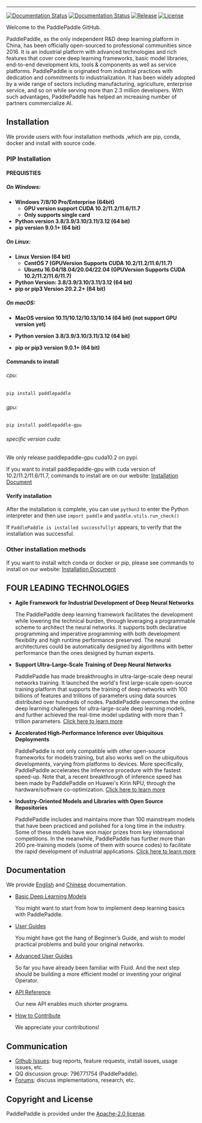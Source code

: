 
--------------------------------------------------------------------------------

[![Documentation Status](https://img.shields.io/badge/docs-latest-brightgreen.svg?style=flat)](http://www.paddlepaddle.org.cn/documentation/docs/en/1.8/beginners_guide/index_en.html)
[![Documentation Status](https://img.shields.io/badge/中文文档-最新-brightgreen.svg)](http://www.paddlepaddle.org.cn/documentation/docs/zh/1.8/beginners_guide/index_cn.html)
[![Release](https://img.shields.io/github/release/PaddlePaddle/Paddle.svg)](https://github.com/PaddlePaddle/Paddle/releases)
[![License](https://img.shields.io/badge/license-Apache%202-blue.svg)](LICENSE)

Welcome to the PaddlePaddle GitHub.

PaddlePaddle, as the only independent R&D deep learning platform in China, has been officially open-sourced to professional communities since 2016. It is an industrial platform with advanced technologies and rich features that cover core deep learning frameworks, basic model libraries, end-to-end development kits, tools & components as well as service platforms.
PaddlePaddle is originated from industrial practices with dedication and commitments to industrialization. It has been widely adopted by a wide range of sectors including manufacturing, agriculture, enterprise service, and so on while serving more than 2.3 million developers. With such advantages, PaddlePaddle has helped an increasing number of partners commercialize AI.



## Installation

We provide users with four installation methods ,which are pip, conda, docker and install with source code.

### PIP Installation

#### PREQUISTIES

##### On Windows:

- **Windows 7/8/10 Pro/Enterprise (64bit)**
  - **GPU version support CUDA 10.2/11.2/11.6/11.7**
  - **Only supports single card**
- **Python version 3.8/3.9/3.10/3.11/3.12 (64 bit)**
- **pip version 9.0.1+ (64 bit)**

##### On Linux:

- **Linux Version (64 bit)**
  - **CentOS 7 (GPUVersion Supports CUDA 10.2/11.2/11.6/11.7)**
  - **Ubuntu 16.04/18.04/20.04/22.04 (GPUVersion Supports CUDA 10.2/11.2/11.6/11.7)**
- **Python Version: 3.8/3.9/3.10/3.11/3.12 (64 bit)**
- **pip or pip3 Version 20.2.2+ (64 bit)**

##### On macOS:

- **MacOS version 10.11/10.12/10.13/10.14 (64 bit) (not support GPU version yet)**

- **Python version 3.8/3.9/3.10/3.11/3.12 (64 bit)**

- **pip or pip3 version 9.0.1+ (64 bit)**



#### Commands to install

###### cpu:

```bash
pip install paddlepaddle
```

###### gpu:

```bash
pip install paddlepaddle-gpu
```



###### specific version cuda:

We only release paddlepaddle-gpu cuda10.2 on pypi.

If you want to install paddlepaddle-gpu with cuda version of 10.2/11.2/11.6/11.7, commands to install are on our website: [Installation Document](https://www.paddlepaddle.org.cn/documentation/docs/en/install/pip/frompip_en.html)



#### Verify installation

After the installation is complete, you can use `python3` to enter the Python interpreter and then use `import paddle` and `paddle.utils.run_check()`

If `PaddlePaddle is installed successfully!` appears, to verify that the installation was successful.



### Other installation methods

If you want to install witch conda or docker or pip, please see commands to install on our website: [Installation Document](https://www.paddlepaddle.org.cn/documentation/docs/en/install/index_en.html)



## FOUR LEADING TECHNOLOGIES

- **Agile Framework for Industrial Development of Deep Neural Networks**

    The PaddlePaddle deep learning framework facilitates the development while lowering the technical burden, through leveraging a programmable scheme to architect the neural networks. It supports both declarative programming and imperative programming with both development flexibility and high runtime performance preserved.  The neural architectures could be automatically designed by algorithms with better performance than the ones designed by human experts.


-  **Support Ultra-Large-Scale Training of Deep Neural Networks**

    PaddlePaddle has made breakthroughs in ultra-large-scale deep neural networks training. It launched the world's first large-scale open-source training platform that supports the training of deep networks with 100 billions of features and trillions of parameters using data sources distributed over hundreds of nodes. PaddlePaddle overcomes the online deep learning challenges for ultra-large-scale deep learning models, and further achieved the real-time model updating with more than 1 trillion parameters.
     [Click here to learn more](https://github.com/PaddlePaddle/Fleet)


- **Accelerated High-Performance Inference over Ubiquitous Deployments**

    PaddlePaddle is not only compatible with other open-source frameworks for models training, but also works well on the ubiquitous developments, varying from platforms to devices. More specifically, PaddlePaddle accelerates the inference procedure with the fastest speed-up. Note that, a recent breakthrough of inference speed has been made by PaddlePaddle on Huawei's Kirin NPU, through the hardware/software co-optimization.
     [Click here to learn more](https://github.com/PaddlePaddle/Paddle-Lite)

- **Industry-Oriented Models and Libraries with Open Source Repositories**

     PaddlePaddle includes and maintains more than 100 mainstream models that have been practiced and polished for a long time in the industry. Some of these models have won major prizes from key international competitions. In the meanwhile, PaddlePaddle has further more than 200 pre-training models (some of them with source codes) to facilitate the rapid development of industrial applications.
     [Click here to learn more](https://github.com/PaddlePaddle/models)


## Documentation

We provide [English](https://www.paddlepaddle.org.cn/documentation/docs/en/guides/index_en.html) and
[Chinese](https://www.paddlepaddle.org.cn/documentation/docs/zh/guides/index_cn.html) documentation.

- [Basic Deep Learning Models](https://www.paddlepaddle.org.cn/documentation/docs/en/beginners_guide/index_en.html)

  You might want to start from how to implement deep learning basics with PaddlePaddle.


- [User Guides](https://www.paddlepaddle.org.cn/documentation/docs/en/user_guides/index_en.html)

  You might have got the hang of Beginner’s Guide, and wish to model practical problems and build your original networks.

- [Advanced User Guides](https://www.paddlepaddle.org.cn/documentation/docs/en/advanced_guide/index_en.html)

  So far you have already been familiar with Fluid. And the next step should be building a more efficient model or inventing your original Operator.


- [API Reference](https://www.paddlepaddle.org.cn/documentation/docs/en/api/index_en.html)

   Our new API enables much shorter programs.


- [How to Contribute](https://www.paddlepaddle.org.cn/documentation/docs/zh/dev_guides/index_cn.html)

   We appreciate your contributions!

## Communication

- [Github Issues](https://github.com/PaddlePaddle/Paddle/issues): bug reports, feature requests, install issues, usage issues, etc.
- QQ discussion group: 796771754 (PaddlePaddle).
- [Forums](https://aistudio.baidu.com/paddle/forum/): discuss implementations, research, etc.

## Copyright and License
PaddlePaddle is provided under the [Apache-2.0 license](https://github.com/PaddlePaddle/Paddle/blob/develop/LICENSE).
